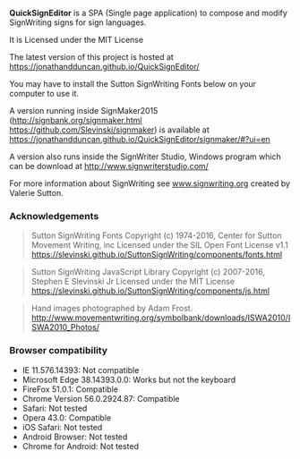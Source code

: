 **QuickSignEditor** is a SPA (Single page application) to compose and modify SignWriting signs for sign languages.

It is Licensed under the MIT License

The latest version of this project is hosted at https://jonathandduncan.github.io/QuickSignEditor/

You may have to install the Sutton SignWriting Fonts below on your computer to use it.

A version running inside SignMaker2015 
(http://signbank.org/signmaker.html https://github.com/Slevinski/signmaker)
is available at https://jonathandduncan.github.io/QuickSignEditor/signmaker/#?ui=en

A version also runs inside the SignWriter Studio, Windows program which can be download at http://www.signwriterstudio.com/

For more information about SignWriting see www.signwriting.org created by Valerie Sutton.

### Acknowledgements

>Sutton SignWriting Fonts
>Copyright (c) 1974-2016, Center for Sutton Movement Writing, inc
>Licensed under the SIL Open Font License v1.1
>https://slevinski.github.io/SuttonSignWriting/components/fonts.html

>Sutton SignWriting JavaScript Library
>Copyright (c) 2007-2016, Stephen E Slevinski Jr
>Licensed under the MIT License
>https://slevinski.github.io/SuttonSignWriting/components/js.html

>Hand images photographed by Adam Frost.
>http://www.movementwriting.org/symbolbank/downloads/ISWA2010/ISWA2010_Photos/

### Browser compatibility
* IE 11.576.14393:   Not compatible
* Microsoft Edge 38.14393.0.0:  Works but not the keyboard
* FireFox 51.0.1: Compatible
* Chrome Version 56.0.2924.87: Compatible
* Safari: Not tested
* Opera 43.0: Compatible
* iOS Safari: Not tested
* Android Browser: Not tested
* Chrome for Android: Not tested